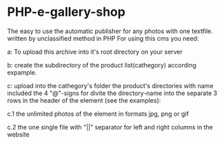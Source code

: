 # PHP-e-gallery-shop
The easy to use the automatic publisher for any photos with one textfile. written by unclassified method in PHP
For using this cms you need:

a: To upload this archive into it's root directory on your server

b: create the subdirectory of the product list(cathegory) according expample. 

c: upload into the cathegory's folder the product's directories with name included the 4 "@"-signs for divite the directory-name into the separate 3 rows in the header of the element (see the examples): 

c.1 the unlimited photos of the element in formats jpg, png or gif

c.2 the one single file with "||" separator for left and right columns in the website 
